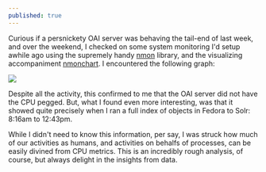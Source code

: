 ```yaml
---
published: true
---
```

Curious if a persnickety OAI server was behaving the tail-end of last week, and over the weekend, I checked on some system monitoring I'd setup awhile ago using the supremely handy [nmon](http://nmon.sourceforge.net/pmwiki.php) library, and the visualizing accompaniment [nmonchart](http://nmon.sourceforge.net/pmwiki.php?n=Site.Nmonchart).  I encountered the following graph:

![]({{site.baseurl}}/assets/images/cpu_load.png)

Despite all the activity, this confirmed to me that the OAI server did not have the CPU pegged.  But, what I found even more interesting, was that it showed quite precisely when I ran a full index of objects in Fedora to Solr: 8:16am to 12:43pm.  

While I didn't need to know this information, per say, I was struck how much of our activities as humans, and activities on behalfs of processes, can be easily divined from CPU metrics.  This is an incredibly rough analysis, of course, but always delight in the insights from data.
